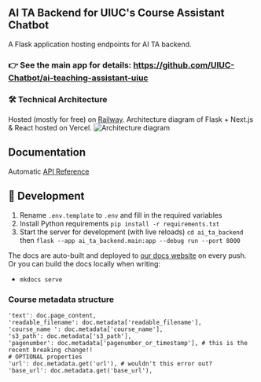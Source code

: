 ## AI TA Backend for UIUC's Course Assistant Chatbot
A Flask application hosting endpoints for AI TA backend.

### 👉 See the main app for details: https://github.com/UIUC-Chatbot/ai-teaching-assistant-uiuc

### 🛠️ Technical Architecture
Hosted (mostly for free) on [Railway](https://railway.app/).
Architecture diagram of Flask + Next.js & React hosted on Vercel. 
![Architecture diagram](https://github.com/UIUC-Chatbot/ai-ta-backend/assets/13607221/bda7b4d6-79ce-4d12-bf8f-cff9207c37af)

## Documentation
Automatic [API Reference](https://uiuc-chatbot.github.io/ai-ta-backend/reference/)

## 📣 Development

1. Rename `.env.template` to `.env` and fill in the required variables
2. Install Python requirements `pip install -r requirements.txt`
3. Start the server for development (with live reloads) `cd ai_ta_backend` then `flask --app ai_ta_backend.main:app --debug run --port 8000`

The docs are auto-built and deployed to [our docs website](https://uiuc-chatbot.github.io/ai-ta-backend/) on every push. Or you can build the docs locally when writing:
- `mkdocs serve`


### Course metadata structure
```
'text': doc.page_content,
'readable_filename': doc.metadata['readable_filename'],
'course_name ': doc.metadata['course_name'],
's3_path': doc.metadata['s3_path'],
'pagenumber': doc.metadata['pagenumber_or_timestamp'], # this is the recent breaking change!! 
# OPTIONAL properties
'url': doc.metadata.get('url'), # wouldn't this error out?
'base_url': doc.metadata.get('base_url'),
```
